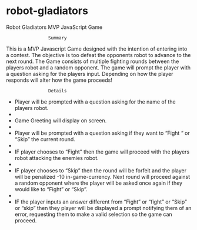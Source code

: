 # robot-gladiators

Robot Gladiators MVP JavaScript Game

					Summary

This is a MVP Javascript Game designed with the intention of entering into a contest. The objective is too defeat the opponents robot to advance to the next round. The Game consists of multiple fighting rounds between the players robot and a random opponent. The game will prompt the player with a question asking for the players input.  Depending on how the player responds will alter how the game proceeds!

					Details

-  Player will be prompted with a question asking for the name of the players robot.
-  
-  Game Greeting will display on screen.
-  
-  Player will be prompted with a question asking if they want to “Fight “ or “Skip” the current round.
-  
-  IF player chooses to “Fight” then the game will proceed with the players robot attacking the enemies robot.
-  
-  IF player chooses to “Skip” then the round will be forfeit and the player will be penalized -10 in-game-currency. Next round will proceed against a random opponent where the player will be asked once again if they would like to “Fight” or “Skip”.
-  
-  IF the player inputs an answer different from “Fight” or “fight” or “Skip” or “skip” then they player will be displayed a prompt notifying them of an error, requesting them to make a valid selection so the game can proceed. 
